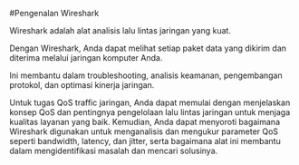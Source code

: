 #Pengenalan Wireshark

Wireshark adalah alat analisis lalu lintas jaringan yang kuat.

Dengan Wireshark, Anda dapat melihat setiap paket data yang dikirim dan diterima melalui jaringan komputer Anda.

Ini membantu dalam troubleshooting, analisis keamanan, pengembangan protokol, dan optimasi kinerja jaringan.

Untuk tugas QoS traffic jaringan, Anda dapat memulai dengan menjelaskan konsep QoS dan pentingnya pengelolaan lalu lintas jaringan untuk menjaga kualitas layanan yang baik. Kemudian, Anda dapat menyoroti bagaimana Wireshark digunakan untuk menganalisis dan mengukur parameter QoS seperti bandwidth, latency, dan jitter, serta bagaimana alat ini membantu dalam mengidentifikasi masalah dan mencari solusinya.
